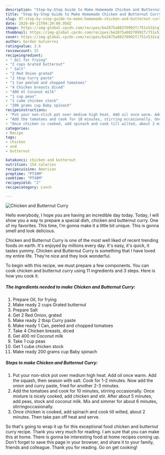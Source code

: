 ```yaml
---
description: "Step-by-Step Guide to Make Homemade Chicken and Butternut Curry"
title: "Step-by-Step Guide to Make Homemade Chicken and Butternut Curry"
slug: 97-step-by-step-guide-to-make-homemade-chicken-and-butternut-curry
date: 2020-09-21T04:29:09.958Z
image: https://img-global.cpcdn.com/recipes/be2875a08270992f/751x532cq70/chicken-and-butternut-curry-recipe-main-photo.jpg
thumbnail: https://img-global.cpcdn.com/recipes/be2875a08270992f/751x532cq70/chicken-and-butternut-curry-recipe-main-photo.jpg
cover: https://img-global.cpcdn.com/recipes/be2875a08270992f/751x532cq70/chicken-and-butternut-curry-recipe-main-photo.jpg
author: Gordon Gutierrez
ratingvalue: 3.6
reviewcount: 15
recipeingredient:
- " Oil for frying"
- "2 cups Grated butternut"
- " Salt"
- "2 Red Onion grated"
- "2 tbsp Curry paste"
- "1 Can peeled and chopped tomatoes"
- "4 Chicken breasts diced"
- "400 ml Coconut milk"
- "1 cup peas"
- "1 cube chicken stock"
- "200 grams cup Baby spinach"
recipeinstructions:
- "Put your non-stick pot over medium high heat. Add oil once warm. Add the squash, then season with salt. Cook for 1-2 minutes. Now add the onion and curry paste, fried for another 2-3 minutes."
- "Add the tomatoes and cook for 10 minutes, stirring occasionally. Once mixture is nicely cooked, add chicken and stir. After about 5 minutes, add peas, stock and coconut milk. Mix and simmer for about 6 minutes, stirringoccasionally."
- "Once chicken is cooked, add spinach and cook till wilted, about 2 minutes. Then take pan off heat and serve."
categories:
- Recipe
tags:
- chicken
- and
- butternut

katakunci: chicken and butternut 
nutrition: 154 calories
recipecuisine: American
preptime: "PT39M"
cooktime: "PT48M"
recipeyield: "2"
recipecategory: Lunch

---
```



![Chicken and Butternut Curry](https://img-global.cpcdn.com/recipes/be2875a08270992f/751x532cq70/chicken-and-butternut-curry-recipe-main-photo.jpg)

Hello everybody, I hope you are having an incredible day today. Today, I will show you a way to prepare a special dish, chicken and butternut curry. One of my favorites. This time, I'm gonna make it a little bit unique. This is gonna smell and look delicious.



Chicken and Butternut Curry is one of the most well liked of recent trending foods on earth. It's enjoyed by millions every day. It's easy, it's quick, it tastes yummy. Chicken and Butternut Curry is something that I have loved my entire life. They're nice and they look wonderful.


To begin with this recipe, we must prepare a few components. You can cook chicken and butternut curry using 11 ingredients and 3 steps. Here is how you cook it.

<!--inarticleads1-->

##### The ingredients needed to make Chicken and Butternut Curry:

1. Prepare  Oil, for frying
1. Make ready 2 cups Grated butternut
1. Prepare  Salt
1. Get 2 Red Onion, grated
1. Make ready 2 tbsp Curry paste
1. Make ready 1 Can, peeled and chopped tomatoes
1. Take 4 Chicken breasts, diced
1. Get 400 ml Coconut milk
1. Take 1 cup peas
1. Get 1 cube chicken stock
1. Make ready 200 grams cup Baby spinach




<!--inarticleads2-->

##### Steps to make Chicken and Butternut Curry:

1. Put your non-stick pot over medium high heat. Add oil once warm. Add the squash, then season with salt. Cook for 1-2 minutes. Now add the onion and curry paste, fried for another 2-3 minutes.
1. Add the tomatoes and cook for 10 minutes, stirring occasionally. Once mixture is nicely cooked, add chicken and stir. After about 5 minutes, add peas, stock and coconut milk. Mix and simmer for about 6 minutes, stirringoccasionally.
1. Once chicken is cooked, add spinach and cook till wilted, about 2 minutes. Then take pan off heat and serve.




So that's going to wrap it up for this exceptional food chicken and butternut curry recipe. Thank you very much for reading. I am sure that you can make this at home. There is gonna be interesting food at home recipes coming up. Don't forget to save this page in your browser, and share it to your family, friends and colleague. Thank you for reading. Go on get cooking!
